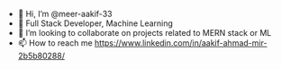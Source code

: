 - 👋 Hi, I’m @meer-aakif-33
- 👀 Full Stack Developer, Machine Learning
- 💞️ I’m looking to collaborate on projects related to MERN stack or ML
- 📫 How to reach me https://www.linkedin.com/in/aakif-ahmad-mir-2b5b80288/

<!---
meer-aakif-33/meer-aakif-33 is a ✨ special ✨ repository because its `README.md` (this file) appears on your GitHub profile.
You can click the Preview link to take a look at your changes.
--->
